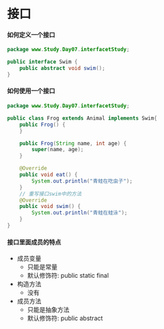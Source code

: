 # 接口

#### 如何定义一个接口

```java
package www.Study.Day07.interfacetStudy;

public interface Swim {
    public abstract void swim();
}
```

#### 如何使用一个接口

```java
package www.Study.Day07.interfacetStudy;

public class Frog extends Animal implements Swim{
    public Frog() {
    }

    public Frog(String name, int age) {
        super(name, age);
    }

    @Override
    public void eat() {
        System.out.println("青蛙在吃虫子");
    }
    // 重写接口swim中的方法
    @Override
    public void swim() {
        System.out.println("青蛙在蛙泳");
    }
}
```



#### 接口里面成员的特点

- 成员变量
  - 只能是常量
  - 默认修饰符: public static final
- 构造方法
  - 没有
- 成员方法
  - 只能是抽象方法
  - 默认修饰符: public abstract